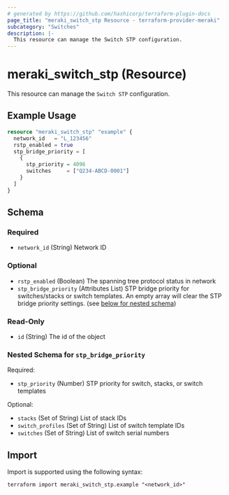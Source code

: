 ```yaml
---
# generated by https://github.com/hashicorp/terraform-plugin-docs
page_title: "meraki_switch_stp Resource - terraform-provider-meraki"
subcategory: "Switches"
description: |-
  This resource can manage the Switch STP configuration.
---
```


# meraki_switch_stp (Resource)

This resource can manage the `Switch STP` configuration.

## Example Usage

```terraform
resource "meraki_switch_stp" "example" {
  network_id   = "L_123456"
  rstp_enabled = true
  stp_bridge_priority = [
    {
      stp_priority = 4096
      switches     = ["Q234-ABCD-0001"]
    }
  ]
}
```

<!-- schema generated by tfplugindocs -->
## Schema

### Required

- `network_id` (String) Network ID

### Optional

- `rstp_enabled` (Boolean) The spanning tree protocol status in network
- `stp_bridge_priority` (Attributes List) STP bridge priority for switches/stacks or switch templates. An empty array will clear the STP bridge priority settings. (see [below for nested schema](#nestedatt--stp_bridge_priority))

### Read-Only

- `id` (String) The id of the object

<a id="nestedatt--stp_bridge_priority"></a>
### Nested Schema for `stp_bridge_priority`

Required:

- `stp_priority` (Number) STP priority for switch, stacks, or switch templates

Optional:

- `stacks` (Set of String) List of stack IDs
- `switch_profiles` (Set of String) List of switch template IDs
- `switches` (Set of String) List of switch serial numbers

## Import

Import is supported using the following syntax:

```shell
terraform import meraki_switch_stp.example "<network_id>"
```
